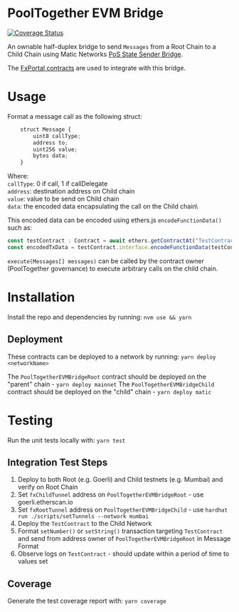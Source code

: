 # PoolTogether EVM Bridge
[![Coverage Status](https://coveralls.io/repos/github/pooltogether/pooltogether-evm-bridge/badge.svg?branch=master)](https://coveralls.io/github/pooltogether/pooltogether-evm-bridge?branch=master)

An ownable half-duplex bridge to send `Messages` from a Root Chain to a Child Chain using Matic Networks [PoS State Sender Bridge](https://docs.matic.network/docs/develop/l1-l2-communication/state-transfer).

The [FxPortal contracts](https://github.com/jdkanani/fx-portal) are used to integrate with this bridge. 


# Usage
Format a message call as the following struct:

```javascript
    struct Message {
        uint8 callType;
        address to;
        uint256 value;
        bytes data;
    }
```
Where:\
`callType`: 0 if call, 1 if callDelegate\
`address`: destination address on Child chain\
`value`: value to be send on Child chain\
`data`: the encoded data encapsulating the call on the Child chain\

This encoded data can be encoded using ethers.js `encodeFunctionData()` such as: 
```javascript
const testContract : Contract = await ethers.getContractAt("TestContract", address)
const encodedTxData = testContract.interface.encodeFunctionData(testContract.interface.getFunction("setNumber(uint256)"),[setNumberValue])
```


 `execute(Messages[] messages)` can be called by the contract owner (PoolTogether governance) to execute arbitrary calls on the child chain. 

# Installation
Install the repo and dependencies by running:
`nvm use && yarn`

## Deployment
These contracts can be deployed to a network by running:
`yarn deploy <networkName>`

The `PoolTogetherEVMBridgeRoot` contract should be deployed on the "parent" chain - `yarn deploy mainnet`
The `PoolTogetherEVMBridgeChild` contract should be deployed on the "child" chain - `yarn deploy matic`

# Testing
Run the unit tests locally with:
`yarn test`

## Integration Test Steps

1. Deploy to both Root (e.g. Goerli) and Child testnets (e.g. Mumbai) and verify on Root Chain 
1. Set `fxChildTunnel` address on `PoolTogetherEVMBridgeRoot` - use goerli.etherscan.io
1. Set `fxRootTunnel` address on `PoolTogetherEVMBridgeChild` - use `hardhat run ./scripts/setTunnels --network mumbai`
1. Deploy the `TestContract` to the Child Network
1. Format `setNumber()` or `setString()` transaction targeting `TestContract` and send from address owner of `PoolTogetherEVMBridgeRoot` in Message Format
1. Observe logs on `TestContract` - should update within a period of time to values set

## Coverage
Generate the test coverage report with:
`yarn coverage`